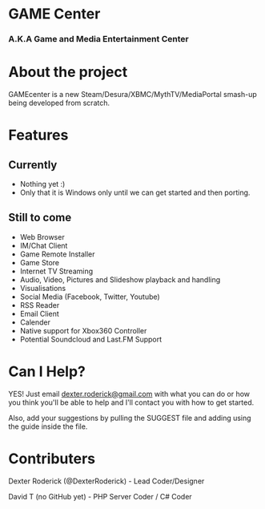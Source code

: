 GAME Center
==========
<h3>A.K.A Game and Media Entertainment Center</h3>


About the project
===========

GAMEcenter is a new Steam/Desura/XBMC/MythTV/MediaPortal smash-up being developed from scratch.

Features
===========
Currently
-----------

* Nothing yet :)
* Only that it is Windows only until we can get started and then porting.

Still to come
-----------

* Web Browser
* IM/Chat Client
* Game Remote Installer
* Game Store
* Internet TV Streaming
* Audio, Video, Pictures and Slideshow playback and handling 
* Visualisations
* Social Media (Facebook, Twitter, Youtube)
* RSS Reader
* Email Client
* Calender
* Native support for Xbox360 Controller
* Potential Soundcloud and Last.FM Support

Can I Help?
===========

YES! Just email dexter.roderick@gmail.com with what you can do or how you think you'll be able to help
and I'll contact you with how to get started.

Also, add your suggestions by pulling the SUGGEST file and adding using the guide inside the file.

Contributers
===========
Dexter Roderick (@DexterRoderick) - Lead Coder/Designer

David T (no GitHub yet) - PHP Server Coder / C# Coder
